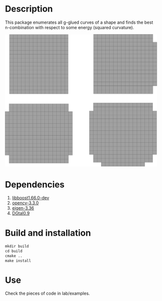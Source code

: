 # Description

This package enumerates all g-glued curves of a shape and finds the
best n-combination with respect to some energy (squared curvature).

![First iteration of one expansion for the digital square](readme-flow.png)


# Dependencies

1. [libboost1.66.0-dev](https://www.boost.org/users/history/version_1_66_0.html)
2. [opencv-3.3.0](https://opencv.org/releases.html)
3. [eigen-3.36](http://eigen.tuxfamily.org/index.php?title=Main_Page)
4. [DGtal0.9](https://dgtal.org/download/)


# Build and installation

```
mkdir build
cd build
cmake ..
make install
```

# Use

Check the pieces of code in lab/examples.
 